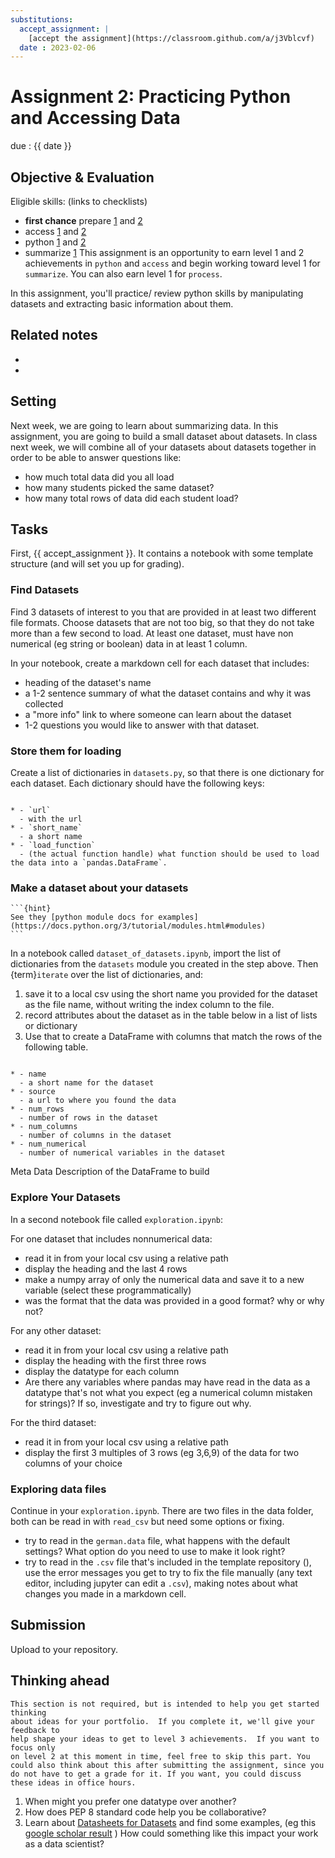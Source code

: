 ```yaml
---
substitutions:
  accept_assignment: |
    [accept the assignment](https://classroom.github.com/a/j3Vblcvf)
  date : 2023-02-06
---
```

# Assignment 2: Practicing Python and Accessing Data


due : {{ date }}

## Objective & Evaluation
Eligible skills: (links to checklists)
- **first chance** prepare [1](https://rhodyprog4ds.github.io/BrownFall22/syllabus/achievements.html#prepare-level1) and [2](https://rhodyprog4ds.github.io/BrownFall22/syllabus/achievements.html#prepare-level2)
- access [1](https://rhodyprog4ds.github.io/BrownFall22/syllabus/achievements.html#access-level1) and [2](https://rhodyprog4ds.github.io/BrownFall22/syllabus/achievements.html#access-level2)
- python [1](https://rhodyprog4ds.github.io/BrownFall22/syllabus/achievements.html#python-level1) and [2](https://rhodyprog4ds.github.io/BrownFall22/syllabus/achievements.html#python-level2)
- summarize [1](https://rhodyprog4ds.github.io/BrownFall22/syllabus/achievements.html#summarize-level1) 
This assignment is an opportunity to earn level 1 and 2 achievements in `python` and `access` and begin working toward level 1 for `summarize`. You can also earn level 1 for `process`.

In this assignment, you'll practice/ review python skills by manipulating datasets
and extracting basic information about them.

## Related notes

- [](../notes/2023-01-31)
- [](../notes/2023-02-02)




## Setting

Next week, we are going to learn about summarizing data. In this assignment, you are going to build a small dataset about datasets. In class next week, we will combine all of your datasets about datasets together in order to be able to answer questions like:

- how much total data did you all load
- how many students picked the same dataset?
- how many total rows of data did each student load?


## Tasks


First, {{ accept_assignment }}. It contains a notebook with some template structure (and will set you up for grading).


### Find Datasets

Find 3 datasets of interest to you that are provided in at least two different file formats. Choose datasets that are not too big, so that they do not take more than a few second to load. At least one dataset, must have non numerical (eg string or boolean) data in at least 1 column.

In your notebook, create a markdown cell for each dataset that includes:
- heading of the dataset's name
- a 1-2 sentence summary of what the dataset contains and why it was collected
- a "more info" link to where someone can learn about the dataset
- 1-2 questions you would like to answer with that dataset.

### Store them for loading

Create a list of dictionaries in `datasets.py`, so that there is one dictionary for each dataset. Each dictionary should have the following keys:

```{list-table} 

* - `url`
  - with the url
* - `short_name`
  - a short name
* - `load_function`
  - (the actual function handle) what function should be used to load the data into a `pandas.DataFrame`.
```
<!-- :header-rows:0 -->

### Make a dataset about your datasets

````{margin}
```{hint}
See they [python module docs for examples](https://docs.python.org/3/tutorial/modules.html#modules)
```
````
In a notebook called `dataset_of_datasets.ipynb`, import the list of dictionaries from the `datasets` module you created in the step above. 
Then {term}`iterate` over the list of dictionaries, and:  

1. save it to a local csv using the short name you provided for the dataset as the file name, without writing the index column to the file.
1. record attributes about the dataset as in the table below in a list of lists or dictionary
1. Use that to create a DataFrame with columns that match the rows of the following table.

```{list-table} 

* - name
  - a short name for the dataset
* - source
  - a url to where you found the data
* - num_rows
  - number of rows in the dataset
* - num_columns
  - number of columns in the dataset
* - num_numerical
  - number of numerical variables in the dataset
```

Meta Data Description of the DataFrame to build

### Explore Your Datasets

In a second notebook file called `exploration.ipynb`: 

For one dataset that includes nonnumerical data:
- read it in from your local csv using a relative path
- display the heading and the last 4 rows
- make a numpy array of only the numerical data and save it to a new variable (select these programmatically)
- was the format that the data was provided in a good format? why or why not?


For any other dataset:
- read it in from your local csv using a relative path
- display the heading with the first three rows
- display the datatype for each column
- Are there any variables where pandas may have read in the data as a datatype that's not what you expect (eg a numerical column mistaken for strings)? If so, investigate and try to figure out why.

For the third dataset:
- read it in from your local csv using a relative path
- display the first 3 multiples of 3 rows (eg 3,6,9) of the data for two columns of your choice

### Exploring data files

Continue in your `exploration.ipynb`. 
There are two files in the data folder, both can be read in with `read_csv` but need some options or fixing.

- try to read in the `german.data` file, what happens with the default settings? What option do you need to use to make it look right?
- try to read in the `.csv` file that's included in the template repository (), use the error messages you get to try to fix the file manually (any text editor, including jupyter can edit a `.csv`), making notes about what changes you made in a markdown cell.



## Submission

Upload to your repository. 

## Thinking ahead

```{important}
This section is not required, but is intended to help you get started thinking
about ideas for your portfolio.  If you complete it, we'll give your feedback to
help shape your ideas to get to level 3 achievements.  If you want to focus only
on level 2 at this moment in time, feel free to skip this part. You could also think about this after submitting the assignment, since you do not have to get a grade for it. If you want, you could discuss these ideas in office hours.
```


1. When might you prefer one datatype over another?
1. How does PEP 8 standard code help you be collaborative?
1. Learn about [Datasheets for Datasets](https://arxiv.org/pdf/1803.09010.pdf) and find some examples, (eg this [google scholar result](https://scholar.google.com/scholar?q=datasheets+for+datasets&hl=en&as_sdt=0&as_vis=1&oi=scholart) ) How could something like this impact your work as a data scientist?
